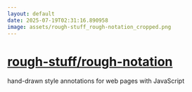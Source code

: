 ```yaml
---
layout: default
date: 2025-07-19T02:31:16.890958
image: assets/rough-stuff_rough-notation_cropped.png
---
```


# [rough-stuff/rough-notation](https://github.com/rough-stuff/rough-notation)

hand-drawn style annotations for web pages with JavaScript
